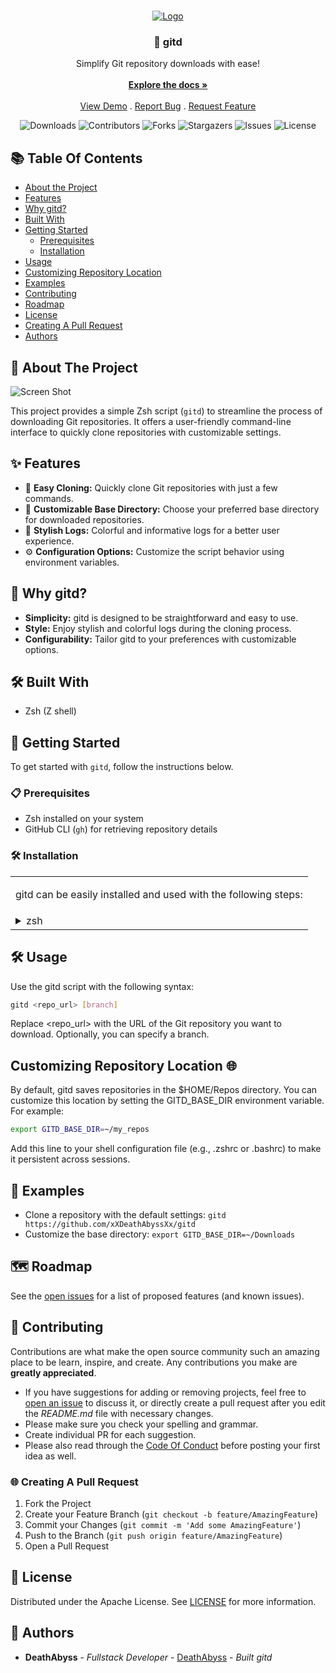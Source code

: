 <br/>
<p align="center">
  <a href="https://github.com/xXDeathAbyssXx/gitd">
    <img src="https://i.imgur.com/NxZCmoU.png" alt="Logo">
  </a>

  <h3 align="center">🚀 gitd</h3>

  <p align="center">
    Simplify Git repository downloads with ease!
    <br/>
    <br/>
    <a href="https://github.com/xXDeathAbyssXx/gitd"><strong>Explore the docs »</strong></a>
    <br/>
    <br/>
    <a href="https://github.com/xXDeathAbyssXx/gitd">View Demo</a>
    .
    <a href="https://github.com/xXDeathAbyssXx/gitd/issues">Report Bug</a>
    .
    <a href="https://github.com/xXDeathAbyssXx/gitd/issues">Request Feature</a>
  </p>
</p>

<div align="center">

![Downloads](https://img.shields.io/github/downloads/xXDeathAbyssXx/gitd/total) ![Contributors](https://img.shields.io/github/contributors/xXDeathAbyssXx/gitd?color=dark-green) ![Forks](https://img.shields.io/github/forks/xXDeathAbyssXx/gitd?style=social) ![Stargazers](https://img.shields.io/github/stars/xXDeathAbyssXx/gitd?style=social) ![Issues](https://img.shields.io/github/issues/xXDeathAbyssXx/gitd) ![License](https://img.shields.io/github/license/xXDeathAbyssXx/gitd) 

</div>

## 📚 Table Of Contents

* [About the Project](#about-the-project)
* [Features](#features)
* [Why gitd?](#why-gitd)
* [Built With](#built-with)
* [Getting Started](#getting-started)
  * [Prerequisites](#prerequisites)
  * [Installation](#installation)
* [Usage](#usage)
* [Customizing Repository Location](#customizing-repository-location)
* [Examples](#examples)
* [Contributing](#contributing)
* [Roadmap](#roadmap)
* [License](#license)
* [Creating A Pull Request](#creating-a-pull-request)
* [Authors](#authors)

## 🚀 About The Project 

![Screen Shot](images/screenshot.png)

This project provides a simple Zsh script (`gitd`) to streamline the process of downloading Git repositories. It offers a user-friendly command-line interface to quickly clone repositories with customizable settings.

## ✨ Features 

- 🔄 **Easy Cloning:** Quickly clone Git repositories with just a few commands.
- 📁 **Customizable Base Directory:** Choose your preferred base directory for downloaded repositories.
- 🎨 **Stylish Logs:** Colorful and informative logs for a better user experience.
- ⚙️ **Configuration Options:** Customize the script behavior using environment variables.

## 🤔 Why gitd? 

- **Simplicity:** gitd is designed to be straightforward and easy to use.
- **Style:** Enjoy stylish and colorful logs during the cloning process.
- **Configurability:** Tailor gitd to your preferences with customizable options.

## 🛠️ Built With 

* Zsh (Z shell)

## 🚀 Getting Started 

To get started with `gitd`, follow the instructions below.

### 📋 Prerequisites 

* Zsh installed on your system
* GitHub CLI (`gh`) for retrieving repository details

### 🛠️ Installation 

<table><tr><td colspan="3">

gitd can be easily installed and used with the following steps:


</td></tr><tr><td valign="top">

<details><summary> zsh </summary><p>

```bash
source ~/gitd/gitd.zsh
```
</p></details></td></tr></table>

## 🛠️ Usage 

Use the gitd script with the following syntax:

```sh
gitd <repo_url> [branch]
```

Replace <repo_url> with the URL of the Git repository you want to download. Optionally, you can specify a branch.

## Customizing Repository Location 🌐

By default, gitd saves repositories in the $HOME/Repos directory. You can customize this location by setting the GITD_BASE_DIR environment variable. For example:

```sh
export GITD_BASE_DIR=~/my_repos
```

Add this line to your shell configuration file (e.g., .zshrc or .bashrc) to make it persistent across sessions.

## 🚀 Examples 

- Clone a repository with the default settings: `gitd https://github.com/xXDeathAbyssXx/gitd`
- Customize the base directory: `export GITD_BASE_DIR=~/Downloads`

## 🗺️ Roadmap 

See the [open issues](https://github.com/xXDeathAbyssXx/gitd/issues) for a list of proposed features (and known issues).

## 🤝 Contributing 

Contributions are what make the open source community such an amazing place to be learn, inspire, and create. Any contributions you make are **greatly appreciated**.
* If you have suggestions for adding or removing projects, feel free to [open an issue](https://github.com/xXDeathAbyssXx/gitd/issues/new) to discuss it, or directly create a pull request after you edit the *README.md* file with necessary changes.
* Please make sure you check your spelling and grammar.
* Create individual PR for each suggestion.
* Please also read through the [Code Of Conduct](https://github.com/xXDeathAbyssXx/gitd/blob/main/CODE_OF_CONDUCT) before posting your first idea as well.

### 🌐 Creating A Pull Request 

1. Fork the Project
2. Create your Feature Branch (`git checkout -b feature/AmazingFeature`)
3. Commit your Changes (`git commit -m 'Add some AmazingFeature'`)
4. Push to the Branch (`git push origin feature/AmazingFeature`)
5. Open a Pull Request

## 📄 License 

Distributed under the Apache License. See [LICENSE](https://github.com/xXDeathAbyssXx/gitd/blob/main/LICENSE) for more information.

## 🌟 Authors 

* **DeathAbyss** - *Fullstack Developer* - [DeathAbyss](https://github.com/xXDeathAbyssXx) - *Built gitd*